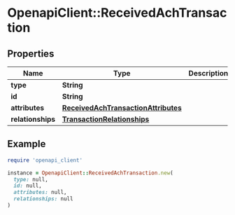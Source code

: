 # OpenapiClient::ReceivedAchTransaction

## Properties

| Name | Type | Description | Notes |
| ---- | ---- | ----------- | ----- |
| **type** | **String** |  | [optional] |
| **id** | **String** |  | [optional] |
| **attributes** | [**ReceivedAchTransactionAttributes**](ReceivedAchTransactionAttributes.md) |  |  |
| **relationships** | [**TransactionRelationships**](TransactionRelationships.md) |  |  |

## Example

```ruby
require 'openapi_client'

instance = OpenapiClient::ReceivedAchTransaction.new(
  type: null,
  id: null,
  attributes: null,
  relationships: null
)
```

